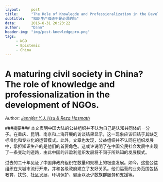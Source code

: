 ```yaml
---
layout:     post
title:      "The Role of Knowlegde and Professionalization in the Development of NGOs"
subtitle:   "知识生产难道不是必须的吗"
data:       2016-8-31 20:23:22
author:     "Dann"
header-img: "img/post-knowledgepro.png"
tags:
     - NGO
     - Epistemic
     - China
---
```



A maturing civil society in China?   
The role of knowledge and professionalization in the development of NGOs.
====

_Author: <a href="mailto:jenniferhsu@cantab.net">Jennifer Y.J. Hsu & Reza Hasmath</a>_

###摘要###
本文表明中国大陆的公益组织并不认为自己是认知共同体的一分子。在重庆、昆明、南京和上海开展的访谈结果显示，这一现象应该归结于其缺乏标准化和专业化的运营模式。此外，文章也发现，公益组织并不认同在组织发展中，承担知识生产的是他们的首要角色。这或许说明了在中国公民社会发展中出现了一条变动的道路，由此中国的非盈利组织发展将不同于所熟知的发展模式。

过去的二十年见证了中国非政府组织在数量和规模上的极速发展。如今，这些公益组织在大城市流行开来，并和各级政府建立了友好关系。他们运营的业务范围包括教育、扶贫、社区发展、环境保护、健康以及少数族群服务和支援等。